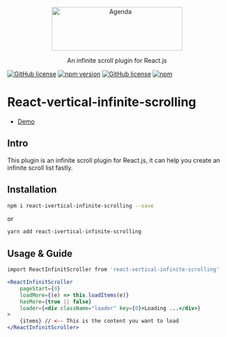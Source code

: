 <p align="center">
  <img src="http://7xtxh3.com1.z0.glb.clouddn.com/react-vertical-infinite-scrolling-1.gif" alt="Agenda" width="300" height="100" data-canonical-src="https://cdn.rawgit.com/agenda/agenda/master/agenda.svg" style="max-width:100%;">

</p>

<p align="center">
An infinite scroll plugin for React.js
</p>
<p align="center">

[![GitHub license](https://img.shields.io/github/license/Hancoson/react-vertical-infinite-scrolling.svg)](https://github.com/Hancoson/react-vertical-infinite-scrolling/blob/master/LICENSE)
[![npm version](https://img.shields.io/npm/v/react-vertical-infinite-scrolling.svg)](https://www.npmjs.com/package/react-vertical-infinite-scrolling)
[![GitHub license](https://img.shields.io/github/license/Hancoson/react-vertical-infinite-scrolling.svg)](https://github.com/Hancoson/react-vertical-infinite-scrolling/blob/master/LICENSE)
[![npm](https://img.shields.io/npm/dt/react-vertical-infinite-scrolling.svg)](https://www.npmjs.com/package/react-vertical-infinite-scrolling)
</p>


# React-vertical-infinite-scrolling

- [Demo](https://hancoson.github.io/react-vertical-infinite-scrolling/dist)

## Intro

This plugin is an infinite scroll plugin for React.js, it can help you create an infinite scroll list fastly.

## Installation

```sh
npm i react-ivertical-infinite-scrolling --save
```

or

```sh
yarn add react-ivertical-infinite-scrolling
```

## Usage & Guide

```sh
import ReactInfinitScroller from 'react-vertical-infinite-scrolling'
```

```jsx
<ReactInfinitScroller
    pageStart={0}
    loadMore={(e) => this.loadItems(e)}
    hasMore={true || false}
    loader={<div className="loader" key={0}>Loading ...</div>}
>
    {items} // <-- This is the content you want to load
</ReactInfinitScroller>
```